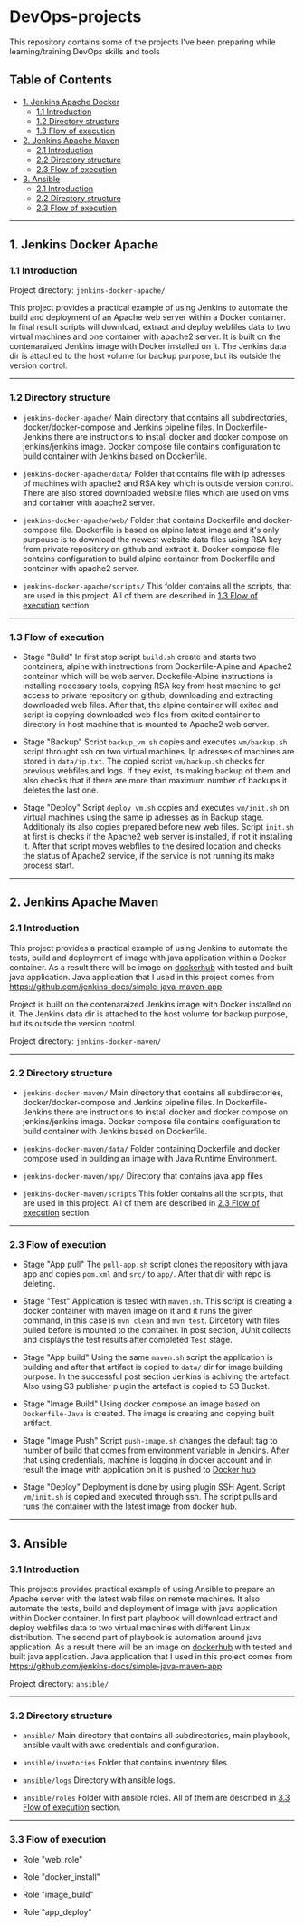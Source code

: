 # DevOps-projects
This repository contains some of the projects I've been preparing while learning/training DevOps skills and tools

## Table of Contents
* [1. Jenkins Apache Docker](#jda)
	* [1.1 Introduction](#jda-intro)
	* [1.2 Directory structure](#jda-dir)
	* [1.3 Flow of execution](#jda-flow)
* [2. Jenkins Apache Maven](#jdm)
	* [2.1 Introduction](#jdm-intro)
	* [2.2 Directory structure](#jdm-dir)
	* [2.3 Flow of execution](#jdm-flow)
* [3. Ansible](#ans)
	* [2.1 Introduction](#ans-intro)
	* [2.2 Directory structure](#ans-dir)
	* [2.3 Flow of execution](#ans-flow)

---
<a name="jda"></a>
## 1. Jenkins Docker Apache
<a name="jda-intro"></a>
### 1.1 Introduction

Project directory: `jenkins-docker-apache/`

This project provides a practical example of using Jenkins to automate the build and deployment of an Apache web server within a Docker container. In final result scripts will download, extract and deploy webfiles data to two virtual machines and one container with apache2 server. It is built on the contenaraized Jenkins image with Docker installed on it. The Jenkins data dir is attached to the host volume for backup purpose, but its outside the version control.

---
<a name="jda-dir"></a>
### 1.2 Directory structure

- `jenkins-docker-apache/`
Main directory that contains all subdirectories, docker/docker-compose and Jenkins pipeline files. In Dockerfile-Jenkins there are instructions to install docker and docker compose on jenkins/jenkins image. Docker compose file contains configuration to build container with Jenkins based on Dockerfile.

- `jenkins-docker-apache/data/`
Folder that contains file with ip adresses of machines with apache2 and RSA key which is outside version control. There are also stored downloaded website files which are used on vms and container with apache2 server.

- `jenkins-docker-apache/web/`
Folder that contains Dockerfile and docker-compose file. Dockerfile is based on alpine:latest image and it's only purpouse is to download the newest website data files using RSA key from private repository on github and extract it. Docker compose file contains configuration to build alpine container from Dockerfile and container with apache2 server.

- `jenkins-docker-apache/scripts/`
This folder contains all the scripts, that are used in this project. All of them are described in [1.3 Flow of execution](#jda-flow) section.

---


<a name="jda-flow"></a>
### 1.3 Flow of execution

- Stage "Build"
In first step script `build.sh` create and starts two containers, alpine with instructions from Dockerfile-Alpine and Apache2 container which will be web server. Dockefile-Alpine instructions is installing necessary tools, copying RSA key from host machine to get access to private repository on github, downloading and extracting downloaded web files. After that, the alpine container will exited and script is copying downloaded web files from exited container to directory in host machine that is mounted to Apache2 web server.

- Stage "Backup"
Script `backup_vm.sh` copies and executes `vm/backup.sh` script throught ssh on two virtual machines. Ip adresses of machines are stored in `data/ip.txt`. The copied script `vm/backup.sh` checks for previous webfiles and logs. If they exist, its making backup of them and also checks that if there are more than maximum number of backups it deletes the last one.

- Stage "Deploy"
Script `deploy_vm.sh` copies and executes `vm/init.sh` on virtual machines using the same ip adresses as in Backup stage. Additionaly its also copies prepared before new web files. Script `init.sh` at first is checks if the Apache2 web server is installed, if not it installing it. After that script moves webfiles to the desired location and checks the status of Apache2 service, if the service is not running its make process start.

---
<a name="jdm"></a>
## 2. Jenkins Apache Maven
<a name="jdm-intro"></a>
### 2.1 Introduction

This project provides a practical example of using Jenkins to automate the tests, build and deployment of image with java application within a Docker container. As a result there will be image on [dockerhub](https://hub.docker.com/r/chrisarson/jdm-project) with tested and built java application. Java application that I used in this project comes from https://github.com/jenkins-docs/simple-java-maven-app. 

Project is built on the contenaraized Jenkins image with Docker installed on it. The Jenkins data dir is attached to the host volume for backup purpose, but its outside the version control.

Project directory: `jenkins-docker-maven/`

---

<a name="jdm-dir"></a>
### 2.2 Directory structure

- `jenkins-docker-maven/`
Main directory that contains all subdirectories, docker/docker-compose and Jenkins pipeline files. In Dockerfile-Jenkins there are instructions to install docker and docker compose on jenkins/jenkins image. Docker compose file contains configuration to build container with Jenkins based on Dockerfile.

- `jenkins-docker-maven/data/`
Folder containing Dockerfile and docker compose used in building an image with Java Runtime Environment.

- `jenkins-docker-maven/app/`
Directory that contains java app files

- `jenkins-docker-maven/scripts`
This folder contains all the scripts, that are used in this project. All of them are described in [2.3 Flow of execution](#jdm-flow) section.

---

<a name="jdm-flow"></a>
### 2.3 Flow of execution

- Stage "App pull"
The `pull-app.sh` script clones the repository with java app and copies `pom.xml` and `src/` to `app/`. After that dir with repo is deleting.

- Stage "Test"
Application is tested with `maven.sh`. This script is creating a docker container with maven image on it and it runs the given command, in this case is `mvn clean` and `mvn test`. Dircetory with files pulled before is mounted to the container. In post section, JUnit collects and displays the test results after completed `Test` stage.

- Stage "App build"
Using the same `maven.sh` script the application is building and after that artifact is copied to `data/` dir for image building purpose. In the successful post section Jenkins is achiving the artefact. Also using S3 publisher plugin the artefact is copied to S3 Bucket.

- Stage "Image Build"
Using docker compose an image based on `Dockerfile-Java` is created. The image is creating and copying built artifact.

- Stage "Image Push"
Script `push-image.sh` changes the default tag to number of build that comes from environment variable in Jenkins. After that using credentials, machine is logging in docker account and in result the image with application on it is pushed to [Docker hub](https://hub.docker.com/r/chrisarson/jdm-project)

- Stage "Deploy"
Deployment is done by using plugin SSH Agent. Script `vm/init.sh` is copied and executed through ssh. The script pulls and runs the container with the latest image from docker hub.

---
<a name="ans"></a>
## 3. Ansible
<a name="ans-intro"></a>
### 3.1 Introduction

This projects provides practical example of using Ansible to prepare an Apache server with the latest web files on remote machines. It also automate the tests, build and deployment of image with java application within Docker container. In first part playbook will download extract and deploy webfiles data to two virtual machines with different Linux distribution. The second part of playbook is automation around java application. As a result there will be an image on [dockerhub](https://hub.docker.com/r/chrisarson/ans-project) with tested and built java application. Java application that I used in this project comes from https://github.com/jenkins-docs/simple-java-maven-app. 

Project directory: `ansible/`


---

<a name="ans-dir"></a>
### 3.2 Directory structure

- `ansible/`
Main directory that contains all subdirectories, main playbook, ansible vault with aws credentials and configuration.

- `ansible/invetories`
Folder that contains inventory files.

- `ansible/logs`
Directory with ansible logs.

- `ansible/roles`
Folder with ansible roles. All of them are described in [3.3 Flow of execution](#ans-flow) section.


---

<a name="ans-flow"></a>
### 3.3 Flow of execution

- Role "web_role"


- Role "docker_install"


- Role "image_build"


- Role "app_deploy"
